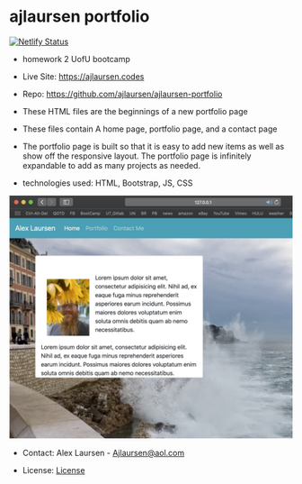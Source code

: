 # ajlaursen portfolio

[![Netlify Status](https://api.netlify.com/api/v1/badges/0546ee86-1e0a-4b40-834c-d0d28d93d144/deploy-status)](https://app.netlify.com/sites/elated-jones-90a5cb/deploys)

* homework 2 UofU bootcamp

* Live Site: https://ajlaursen.codes

* Repo: https://github.com/ajlaursen/ajlaursen-portfolio

* These HTML files are the beginnings of a new portfolio page

* These files contain A home page, portfolio page, and a contact page

* The portfolio page is built so that it is easy to add new items as well as show off the responsive layout. The portfolio page is infinitely expandable to add as many projects as needed.

* technologies used: HTML, Bootstrap, JS, CSS

![portfolio screenshot](Assets/Images/portfolio-screenshot.png)

* Contact: Alex Laursen - Ajlaursen@aol.com

* License: [License](LICENSE)
